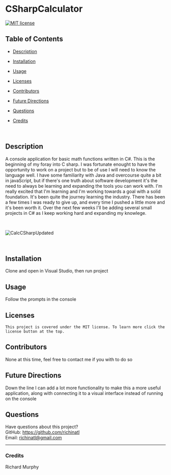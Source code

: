 # CSharpCalculator
  [![MIT license](https://img.shields.io/badge/License-MIT-blue.svg)](https://lbesson.mit-license.org/)
  ## Table of Contents
  * [Description](#description)
  * [Installation](#installation)
  * [Usage](#usage)
  * [Licenses](#licenses)
  * [Contributors](#contributors)
  * [Future Directions](#future)
  * [Questions](#questions)
  * [Credits](#credits)

    <br>
    
  ## Description
  A console application for basic math functions written in C#. This is the beginning of my foray into C sharp. I was fortunate enought to have the opportunity to work on a project but to be of use I will need to know the language well.
  I have some familiarity with Java and overcourse quite a bit in javaScript, but if there's one truth about software development it's the need to always be learning and expanding the tools you can work with. I'm really excited that I'm learning 
  and I'm working towards a goal with a solid foundation. It's been quite the journey learning the industry. There has been a few times I was ready to give up, and every time I pushed a little more and it's been worth it. Over the 
  next few weeks I'll be adding several small projects in C# as I keep working hard and expanding my knowlege.
  
  <br>
  
  ![CalcCSharpUpdated](https://github.com/richinatl/CSharpCalculator/assets/95508564/5bca4d6c-2013-4cd2-9d4d-376c625b47b6)

  
  <br>

  ## Installation
  Clone and open in Visual Studio, then run project
  ## Usage
  Follow the prompts in the console
  ## Licenses
    This project is covered under the MIT license. To learn more click the license button at the top.
  ## Contributors
  None at this time, feel free to contact me if you with to do so
  ## Future Directions
  Down the line I can add a lot more functionality to make this a more useful application, along with connecting it to a visual interface instead of running on the console
  ## Questions
  Have questions about this project?  
  GitHub: https://github.com/richinatl  
  Email: richinatl@gmail.com

  ---
  
  ### Credits
  Richard Murphy
